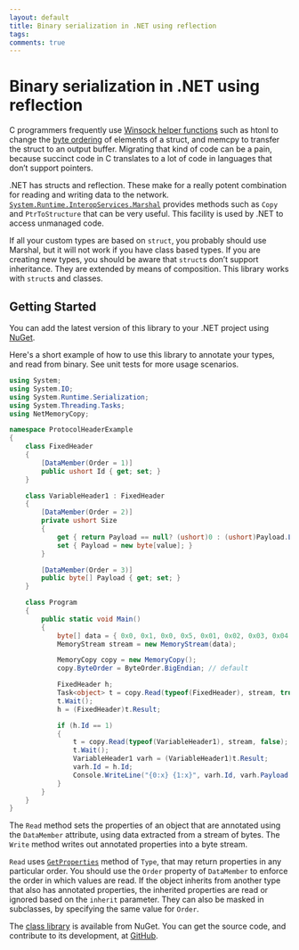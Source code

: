 ```yaml
---
layout: default
title: Binary serialization in .NET using reflection
tags:
comments: true
---
```

# Binary serialization in .NET using reflection

C programmers frequently use [Winsock helper functions](https://docs.microsoft.com/en-us/windows/desktop/WinSock/winsock-functions) such as htonl to change the [byte ordering](https://docs.microsoft.com/en-us/cpp/mfc/windows-sockets-byte-ordering) of elements of a struct, and memcpy to transfer the struct to an output buffer. Migrating that kind of code can be a pain, because succinct code in C translates to a lot of code in languages that don’t support pointers.

.NET has structs and reflection. These make for a really potent combination for reading and writing data to the network. [`System.Runtime.InteropServices.Marshal`](https://docs.microsoft.com/en-us/dotnet/api/system.runtime.interopservices.marshal) provides methods such as `Copy` and `PtrToStructure` that can be very useful. This facility is used by .NET to access unmanaged code.

If all your custom types are based on `struct`, you probably should use Marshal, but it will not work if you have class based types. If you are creating new types, you should be aware that `struct`s don’t support inheritance. They are extended by means of composition. This library works with `struct`s and classes.

## Getting Started

You can add the latest version of this library to your .NET project using [NuGet](https://www.nuget.org/packages/NetMemoryCopy/).

Here's a short example of how to use this library to annotate your types, and read from binary. See unit tests for more usage scenarios.

```c#
using System;
using System.IO;
using System.Runtime.Serialization;
using System.Threading.Tasks;
using NetMemoryCopy;

namespace ProtocolHeaderExample
{
    class FixedHeader
    {
        [DataMember(Order = 1)]
        public ushort Id { get; set; }
    }

    class VariableHeader1 : FixedHeader
    {
        [DataMember(Order = 2)]
        private ushort Size
        {
            get { return Payload == null? (ushort)0 : (ushort)Payload.Length; }
            set { Payload = new byte[value]; }
        }

        [DataMember(Order = 3)]
        public byte[] Payload { get; set; }
    }

    class Program
    {
        public static void Main()
        {
            byte[] data = { 0x0, 0x1, 0x0, 0x5, 0x01, 0x02, 0x03, 0x04, 0x05 };
            MemoryStream stream = new MemoryStream(data);

            MemoryCopy copy = new MemoryCopy();
            copy.ByteOrder = ByteOrder.BigEndian; // default

            FixedHeader h;
            Task<object> t = copy.Read(typeof(FixedHeader), stream, true);
            t.Wait();
            h = (FixedHeader)t.Result;

            if (h.Id == 1)
            {
                t = copy.Read(typeof(VariableHeader1), stream, false);
                t.Wait();
                VariableHeader1 varh = (VariableHeader1)t.Result;
                varh.Id = h.Id;
                Console.WriteLine("{0:x} {1:x}", varh.Id, varh.Payload.Length, false);
            }
        }
    }
}
```

The `Read` method sets the properties of an object that are annotated using the `DataMember` attribute, using data extracted from a stream of bytes. The `Write` method writes out annotated properties into a byte stream.

`Read` uses [`GetProperties`](https://docs.microsoft.com/en-us/dotnet/api/system.type.getproperties) method of `Type`, that may return properties in any particular order. You should use the `Order` property of `DataMember` to enforce the order in which values are read. If the object inherits from another type that also has annotated properties, the inherited properties are read or ignored based on the `inherit` parameter. They can also be masked in subclasses, by specifying the same value for `Order`.

The [class library](https://www.nuget.org/packages/NetMemoryCopy/) is available from NuGet. You can get the source code, and contribute to its development, at [GitHub](https://github.com/tewarid/net-memory-copy).
